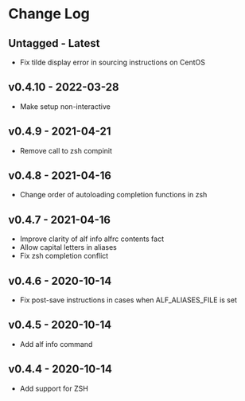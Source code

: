 Change Log
========================================

Untagged - Latest
----------------------------------------

- Fix tilde display error in sourcing instructions on CentOS


v0.4.10 - 2022-03-28
----------------------------------------

- Make setup non-interactive


v0.4.9 - 2021-04-21
----------------------------------------

- Remove call to zsh compinit


v0.4.8 - 2021-04-16
----------------------------------------

- Change order of autoloading completion functions in zsh


v0.4.7 - 2021-04-16
----------------------------------------

- Improve clarity of alf info alfrc contents fact
- Allow capital letters in aliases
- Fix zsh completion conflict


v0.4.6 - 2020-10-14
----------------------------------------

- Fix post-save instructions in cases when ALF_ALIASES_FILE is set


v0.4.5 - 2020-10-14
----------------------------------------

- Add alf info command


v0.4.4 - 2020-10-14
----------------------------------------

- Add support for ZSH


